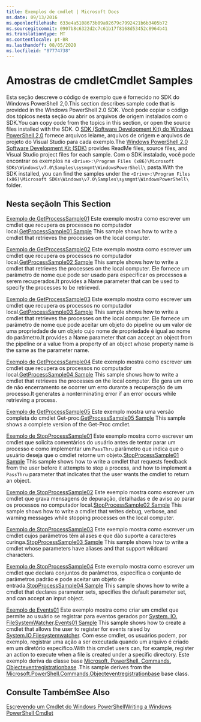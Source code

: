 ```yaml
---
title: Exemplos de cmdlet | Microsoft Docs
ms.date: 09/13/2016
ms.openlocfilehash: 633e4a5108673b09a92679c7992421b6b3405b72
ms.sourcegitcommit: 0907b8c6322d2c7c61b17f8168d53452c8964b41
ms.translationtype: MT
ms.contentlocale: pt-BR
ms.lasthandoff: 08/05/2020
ms.locfileid: "87774738"
---
```

# <a name="cmdlet-samples"></a><span data-ttu-id="c527f-102">Amostras de cmdlet</span><span class="sxs-lookup"><span data-stu-id="c527f-102">Cmdlet Samples</span></span>

<span data-ttu-id="c527f-103">Esta seção descreve o código de exemplo que é fornecido no SDK do Windows PowerShell 2,0.</span><span class="sxs-lookup"><span data-stu-id="c527f-103">This section describes sample code that is provided in the Windows PowerShell 2.0 SDK.</span></span> <span data-ttu-id="c527f-104">Você pode copiar o código dos tópicos nesta seção ou abrir os arquivos de origem instalados com o SDK.</span><span class="sxs-lookup"><span data-stu-id="c527f-104">You can copy code from the topics in this section, or open the source files installed with the SDK.</span></span> <span data-ttu-id="c527f-105">O [SDK (Software Development Kit) do Windows PowerShell 2,0](https://www.microsoft.com/en-us/download/details.aspx?id=2560) fornece arquivos leiame, arquivos de origem e arquivos de projeto do Visual Studio para cada exemplo.</span><span class="sxs-lookup"><span data-stu-id="c527f-105">The [Windows PowerShell 2.0 Software Development Kit (SDK)](https://www.microsoft.com/en-us/download/details.aspx?id=2560) provides ReadMe files, source files, and Visual Studio project files for each sample.</span></span> <span data-ttu-id="c527f-106">Com o SDK instalado, você pode encontrar os exemplos na `<Drive>:\Program Files (x86)\Microsoft SDKs\Windows\v7.0\Samples\sysmgmt\WindowsPowerShell\` pasta.</span><span class="sxs-lookup"><span data-stu-id="c527f-106">With the SDK installed, you can find the samples under the `<Drive>:\Program Files (x86)\Microsoft SDKs\Windows\v7.0\Samples\sysmgmt\WindowsPowerShell\` folder.</span></span>

## <a name="in-this-section"></a><span data-ttu-id="c527f-107">Nesta seção</span><span class="sxs-lookup"><span data-stu-id="c527f-107">In This Section</span></span>

<span data-ttu-id="c527f-108">[Exemplo de GetProcessSample01](./getprocesssample01-sample.md) Este exemplo mostra como escrever um cmdlet que recupera os processos no computador local.</span><span class="sxs-lookup"><span data-stu-id="c527f-108">[GetProcessSample01 Sample](./getprocesssample01-sample.md) This sample shows how to write a cmdlet that retrieves the processes on the local computer.</span></span>

<span data-ttu-id="c527f-109">[Exemplo de GetProcessSample02](./getprocesssample02-sample.md) Este exemplo mostra como escrever um cmdlet que recupera os processos no computador local.</span><span class="sxs-lookup"><span data-stu-id="c527f-109">[GetProcessSample02 Sample](./getprocesssample02-sample.md) This sample shows how to write a cmdlet that retrieves the processes on the local computer.</span></span> <span data-ttu-id="c527f-110">Ele fornece um parâmetro de nome que pode ser usado para especificar os processos a serem recuperados.</span><span class="sxs-lookup"><span data-stu-id="c527f-110">It provides a Name parameter that can be used to specify the processes to be retrieved.</span></span>

<span data-ttu-id="c527f-111">[Exemplo de GetProcessSample03](./getprocesssample03-sample.md) Este exemplo mostra como escrever um cmdlet que recupera os processos no computador local.</span><span class="sxs-lookup"><span data-stu-id="c527f-111">[GetProcessSample03 Sample](./getprocesssample03-sample.md) This sample shows how to write a cmdlet that retrieves the processes on the local computer.</span></span> <span data-ttu-id="c527f-112">Ele fornece um parâmetro de nome que pode aceitar um objeto do pipeline ou um valor de uma propriedade de um objeto cujo nome de propriedade é igual ao nome do parâmetro.</span><span class="sxs-lookup"><span data-stu-id="c527f-112">It provides a Name parameter that can accept an object from the pipeline or a value from a property of an object whose property name is the same as the parameter name.</span></span>

<span data-ttu-id="c527f-113">[Exemplo de GetProcessSample04](./getprocesssample04-sample.md) Este exemplo mostra como escrever um cmdlet que recupera os processos no computador local.</span><span class="sxs-lookup"><span data-stu-id="c527f-113">[GetProcessSample04 Sample](./getprocesssample04-sample.md) This sample shows how to write a cmdlet that retrieves the processes on the local computer.</span></span> <span data-ttu-id="c527f-114">Ele gera um erro de não encerramento se ocorrer um erro durante a recuperação de um processo.</span><span class="sxs-lookup"><span data-stu-id="c527f-114">It generates a nonterminating error if an error occurs while retrieving a process.</span></span>

<span data-ttu-id="c527f-115">[Exemplo de GetProcessSample05](./getprocesssample05-sample.md) Este exemplo mostra uma versão completa do cmdlet Get-proc.</span><span class="sxs-lookup"><span data-stu-id="c527f-115">[GetProcessSample05 Sample](./getprocesssample05-sample.md) This sample shows a complete version of the Get-Proc cmdlet.</span></span>

<span data-ttu-id="c527f-116">[Exemplo de StopProcessSample01](./stopprocesssample01-sample.md) Este exemplo mostra como escrever um cmdlet que solicita comentários do usuário antes de tentar parar um processo e como implementar um `PassThru` parâmetro que indica que o usuário deseja que o cmdlet retorne um objeto.</span><span class="sxs-lookup"><span data-stu-id="c527f-116">[StopProcessSample01 Sample](./stopprocesssample01-sample.md) This sample shows how to write a cmdlet that requests feedback from the user before it attempts to stop a process, and how to implement a `PassThru` parameter that indicates that the user wants the cmdlet to return an object.</span></span>

<span data-ttu-id="c527f-117">[Exemplo de StopProcessSample02](./stopprocesssample02-sample.md) Este exemplo mostra como escrever um cmdlet que grava mensagens de depuração, detalhadas e de aviso ao parar os processos no computador local.</span><span class="sxs-lookup"><span data-stu-id="c527f-117">[StopProcessSample02 Sample](./stopprocesssample02-sample.md) This sample shows how to write a cmdlet that writes debug, verbose, and warning messages while stopping processes on the local computer.</span></span>

<span data-ttu-id="c527f-118">[Exemplo de StopProcessSample03](./stopprocesssample03-sample.md) Este exemplo mostra como escrever um cmdlet cujos parâmetros têm aliases e que dão suporte a caracteres curinga.</span><span class="sxs-lookup"><span data-stu-id="c527f-118">[StopProcessSample03 Sample](./stopprocesssample03-sample.md) This sample shows how to write a cmdlet whose parameters have aliases and that support wildcard characters.</span></span>

<span data-ttu-id="c527f-119">[Exemplo de StopProcessSample04](./stopprocesssample04-sample.md) Este exemplo mostra como escrever um cmdlet que declara conjuntos de parâmetros, especifica o conjunto de parâmetros padrão e pode aceitar um objeto de entrada.</span><span class="sxs-lookup"><span data-stu-id="c527f-119">[StopProcessSample04 Sample](./stopprocesssample04-sample.md) This sample shows how to write a cmdlet that declares parameter sets, specifies the default parameter set, and can accept an input object.</span></span>

<span data-ttu-id="c527f-120">[Exemplo de Events01](./events01-sample.md) Este exemplo mostra como criar um cmdlet que permite ao usuário se registrar para eventos gerados por [System. IO. FileSystemWatcher](/dotnet/api/System.IO.FileSystemWatcher).</span><span class="sxs-lookup"><span data-stu-id="c527f-120">[Events01 Sample](./events01-sample.md) This sample shows how to create a cmdlet that allows the user to register for events raised by [System.IO.Filesystemwatcher](/dotnet/api/System.IO.FileSystemWatcher).</span></span> <span data-ttu-id="c527f-121">Com esse cmdlet, os usuários podem, por exemplo, registrar uma ação a ser executada quando um arquivo é criado em um diretório específico.</span><span class="sxs-lookup"><span data-stu-id="c527f-121">With this cmdlet users can, for example, register an action to execute when a file is created under a specific directory.</span></span> <span data-ttu-id="c527f-122">Este exemplo deriva da classe base [Microsoft. PowerShell. Commands. Objecteventregistrationbase](/dotnet/api/Microsoft.PowerShell.Commands.ObjectEventRegistrationBase) .</span><span class="sxs-lookup"><span data-stu-id="c527f-122">This sample derives from the [Microsoft.PowerShell.Commands.Objecteventregistrationbase](/dotnet/api/Microsoft.PowerShell.Commands.ObjectEventRegistrationBase) base class.</span></span>

## <a name="see-also"></a><span data-ttu-id="c527f-123">Consulte Também</span><span class="sxs-lookup"><span data-stu-id="c527f-123">See Also</span></span>

[<span data-ttu-id="c527f-124">Escrevendo um Cmdlet do Windows PowerShell</span><span class="sxs-lookup"><span data-stu-id="c527f-124">Writing a Windows PowerShell Cmdlet</span></span>](./writing-a-windows-powershell-cmdlet.md)
